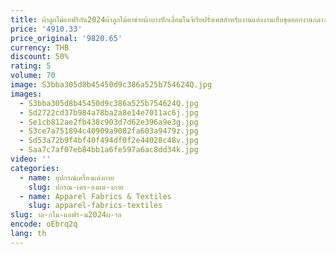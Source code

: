 ```yaml
---
title: ผ้าลูกไม้แอฟริกัน2024ผ้าลูกไม้ตาข่ายผ้าบางปักเลื่อมไนจีเรียฝรั่งเศสสำหรับงานแต่งงานเย็บชุดออกงานกลางคืน5หลา
price: '4910.33'
price_original: '9820.65'
currency: THB
discount: 50%
rating: 5
volume: 70
image: S3bba305d8b45450d9c386a525b754624Q.jpg
images:
  - S3bba305d8b45450d9c386a525b754624Q.jpg
  - Sd2722cd37b984a78ba2a8e14e7011ac6j.jpg
  - Se1cb812ae2fb438c903d7d62e396a9e3g.jpg
  - S3ce7a751894c40909a9082fa603a9479z.jpg
  - Sd53a72b9f4bf40f494df0f2e44028c48v.jpg
  - Saa7c7af07eb84bb1a6fe597a6ac8dd34k.jpg
video: ''
categories:
  - name: อุปกรณ์เครื่องแต่งกาย
    slug: ปกรณ-เคร-องแต-งกาย
  - name: Apparel Fabrics & Textiles
    slug: apparel-fabrics-textiles
slug: าล-กไม-แอฟร-น2024ผ-าล
encode: oEbrq2q
lang: th
---
```

  